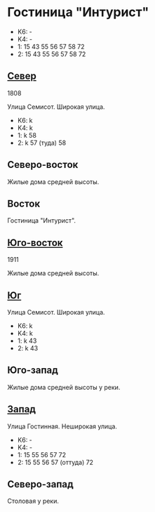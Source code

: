 # Гостиница "Интурист"

* K6:   -
* K4:   -
* 1:    15  43  55  56  57  58  72
* 2:    15  43  55  56  57  58  72

## [Север](./10430075.md)

1808

Улица Семисот.
Широкая улица.

* K6:   k
* K4:   k
* 1:    k
        58
* 2:    k
        57 (туда)   58

## Северо-восток

Жилые дома средней высоты.

## Восток

Гостиница "Интурист".

## [Юго-восток](./10440080.md)

1911

Жилые дома средней высоты.

## [Юг](./10430080.md)

Улица Семисот.
Широкая улица.

* K6:   k
* K4:   k
* 1:    k
        43
* 2:    k
        43

## Юго-запад

Жилые дома средней высоты у реки.

## [Запад](./10425077.md)

Улица Гостинная.
Неширокая улица.

* K6:   -
* K4:   -
* 1:    15  55  56  57  72
* 2:    15  55  56  57 (оттуда) 72

## Северо-запад

Столовая у реки.
